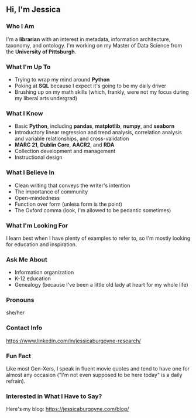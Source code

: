 ## Hi, I'm Jessica
### Who I Am
I'm a **librarian** with an interest in metadata, information architecture, taxonomy, and ontology. I'm working on my Master of Data Science from the **University of Pittsburgh**. 
### What I'm Up To
- Trying to wrap my mind around **Python**
- Poking at **SQL** because I expect it's going to be my daily driver
- Brushing up on my math skills (which, frankly, were not my focus during my liberal arts undergrad)
### What I Know
- Basic **Python**, including **pandas**, **matplotlib**, **numpy**, and **seaborn**
- Introductory linear regression and trend analysis, correlation analysis and variable relationships, and cross-validation
- **MARC 21**, **Dublin Core**, **AACR2**, and **RDA**
- Collection development and management
- Instructional design
### What I Believe In
- Clean writing that conveys the writer's intention
- The importance of community
- Open-mindedness
- Function over form (unless form is the point)
- The Oxford comma (look, I'm allowed to be pedantic sometimes)
### What I'm Looking For
I learn best when I have plenty of examples to refer to, so I'm mostly looking for education and inspiration.
### Ask Me About
- Information organization
- K-12 education
- Genealogy (because I've been a little old lady at heart for my whole life)
### Pronouns
she/her
### Contact Info
https://www.linkedin.com/in/jessicaburgoyne-research/
### Fun Fact
Like most Gen-Xers, I speak in fluent movie quotes and tend to have one for almost any occasion ("I'm not even supposed to be here today" is a daily refrain).
### Interested in What I Have to Say?
Here's my blog: https://jessicaburgoyne.com/blog/


<!--
**jlburgoyne/jlburgoyne** is a ✨ _special_ ✨ repository because its `README.md` (this file) appears on your GitHub profile.

Here are some ideas to get you started:

- 🔭 I’m currently working on ...
- 🌱 I’m currently learning ...
- 👯 I’m looking to collaborate on ...
- 🤔 I’m looking for help with ...
- 💬 Ask me about ...
- 📫 How to reach me: ...
- 😄 Pronouns: ...
- ⚡ Fun fact: ...
-->
